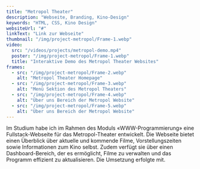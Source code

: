 ```yaml
---
title: "Metropol Theater"
description: "Webseite, Branding, Kino-Design"
keywords: "HTML, CSS, Kino Design"
websiteUrl: "#"
linkText: "Link zur Webseite"
thumbnail: "/img/project-metropol/Frame-1.webp"
video:
  src: "/videos/projects/metropol-demo.mp4"
  poster: "/img/project-metropol/Frame-1.webp"
  title: "Interaktive Demo des Metropol Theater Websites"
frames:
  - src: "/img/project-metropol/Frame-2.webp"
    alt: "Metropol Theater Homepage"
  - src: "/img/project-metropol/Frame-3.webp"
    alt: "Menü Sektion des Metropol Theaters"
  - src: "/img/project-metropol/Frame-4.webp"
    alt: "Über uns Bereich der Metropol Website"
  - src: "/img/project-metropol/Frame-5.webp"
    alt: "Über uns Bereich der Metropol Website"
---
```


Im Studium habe ich im Rahmen des Moduls «WWW-Programmierung» eine Fullstack-Webseite für das Metropol-Theater entwickelt. Die Webseite bietet einen Überblick über aktuelle und kommende Filme, Vorstellungszeiten sowie Informationen zum Kino selbst. Zudem verfügt sie über einen Dashboard-Bereich, der es ermöglicht, Filme zu verwalten und das Programm effizient zu aktualisieren. Die Umsetzung erfolgte mit.
